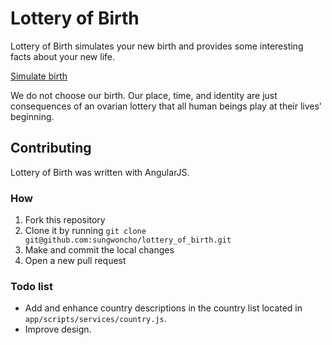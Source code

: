 # Lottery of Birth

Lottery of Birth simulates your new birth and provides some interesting facts about your new life.

[Simulate birth](https://lottery-of-birth.herokuapp.com/)

We do not choose our birth. Our place, time, and identity are just consequences of an ovarian lottery that all human beings play at their lives' beginning.


## Contributing

Lottery of Birth was written with AngularJS.

### How

1. Fork this repository
2. Clone it by running `git clone git@github.com:sungwoncho/lottery_of_birth.git`
3. Make and commit the local changes
4. Open a new pull request

### Todo list

* Add and enhance country descriptions in the country list located in `app/scripts/services/country.js`.
* Improve design.
